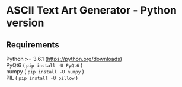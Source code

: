 # ASCII Text Art Generator - Python version
## Requirements
Python >= 3.6.1 (https://python.org/downloads)<br>
PyQt6 ( `pip install -U PyQt6` )<br>
numpy ( `pip install -U numpy` )<br>
PIL ( `pip install -U pillow` )
